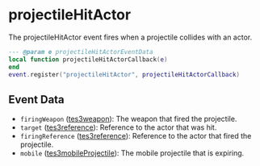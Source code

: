 # projectileHitActor

The projectileHitActor event fires when a projectile collides with an actor.

```lua
--- @param e projectileHitActorEventData
local function projectileHitActorCallback(e)
end
event.register("projectileHitActor", projectileHitActorCallback)
```

## Event Data

* `firingWeapon` ([tes3weapon](../../types/tes3weapon)): The weapon that fired the projectile.
* `target` ([tes3reference](../../types/tes3reference)): Reference to the actor that was hit.
* `firingReference` ([tes3reference](../../types/tes3reference)): Reference to the actor that fired the projectile.
* `mobile` ([tes3mobileProjectile](../../types/tes3mobileProjectile)): The mobile projectile that is expiring.

